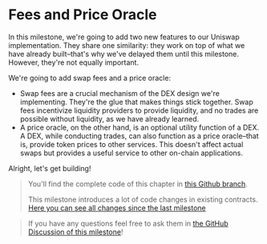 # Fees and Price Oracle

In this milestone, we're going to add two new features to our Uniswap implementation. They share one similarity: they work on top of what we have already built–that's why we've delayed them until this milestone. However, they're not equally important.

We're going to add swap fees and a price oracle:
- Swap fees are a crucial mechanism of the DEX design we're implementing. They're the glue that makes things stick together. Swap fees incentivize liquidity providers to provide liquidity, and no trades are possible without liquidity, as we have already learned.
- A price oracle, on the other hand, is an optional utility function of a DEX. A DEX, while conducting trades, can also function as a price oracle–that is, provide token prices to other services. This doesn't affect actual swaps but provides a useful service to other on-chain applications.

Alright, let's get building!

> You'll find the complete code of this chapter in [this Github branch](https://github.com/0xAllan123/uniswapv3-code/tree/milestone_5).
>
> This milestone introduces a lot of code changes in existing contracts. [Here you can see all changes since the last milestone](https://github.com/0xAllan123/uniswapv3-code/compare/milestone_4...milestone_5)

> If you have any questions feel free to ask them in [the GitHub Discussion of this milestone](https://github.com/0xAllan123/uniswapv3-book/discussions/categories/milestone-5-fees-and-price-oracle)!